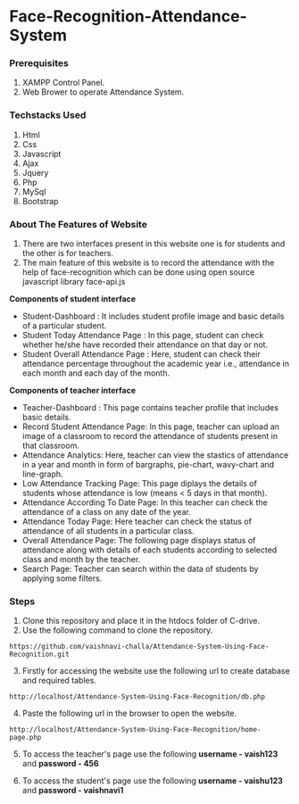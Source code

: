 # Face-Recognition-Attendance-System

### Prerequisites

1. XAMPP Control Panel.
2. Web Brower to operate Attendance System.

### Techstacks Used
1. Html
2. Css
3. Javascript
4. Ajax
5. Jquery
6. Php
7. MySql
8. Bootstrap

### About The Features of Website
1. There are two interfaces present in this website one is for students and the other is for teachers.
2. The main feature of this website is to record the attendance with the help of face-recognition which can be done using open source javascript library face-api.js<br>

**Components of student interface**
* Student-Dashboard : It includes student profile image and basic details of a particular student.
* Student Today Attendance Page : In this page, student can check whether he/she have recorded their attendance on that day or not.
* Student Overall Attendance Page : Here, student can check their attendance percentage throughout the academic year i.e., attendance in each month and each day of the month.<br>

**Components of teacher interface**
* Teacher-Dashboard : This page contains teacher profile that includes basic details.
* Record Student Attendance Page: In this page, teacher can upload an image of a classroom to record the attendance of students present in that classroom.
* Attendance Analytics: Here, teacher can view the stastics of attendance in a year and month in form of bargraphs, pie-chart, wavy-chart and line-graph.
* Low Attendance Tracking Page: This page diplays the details of students whose attendance is low (means < 5 days in that month).
* Attendance According To Date Page: In this teacher can check the attendance of a class on any date of the year.
* Attendance Today Page: Here teacher can check the status of attendance of all students in a particular class.
* Overall Attendance Page: The following page displays status of attendance along with details of each students according to selected class and month by the teacher.
* Search Page: Teacher can search within the data of students by applying some filters.
### Steps

1. Clone this repository and place it in the htdocs folder of C-drive.
2. Use the following command to clone the repository.
```
https://github.com/vaishnavi-challa/Attendance-System-Using-Face-Recognition.git
```
3. Firstly for accessing the website use the following url to create database and required tables.
```
http://localhost/Attendance-System-Using-Face-Recognition/db.php
```
4. Paste the following url in the browser to open the website.
```
http://localhost/Attendance-System-Using-Face-Recognition/home-page.php
```

5. To access the teacher's page use the following **username - vaish123** and **password - 456**

6. To access the student's page use the following **username - vaishu123** and **password - vaishnavi1**
